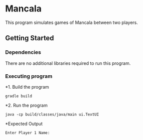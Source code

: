# Mancala

This program simulates games of Mancala between two players.

## Getting Started

### Dependencies

There are no additional libraries required to run this program.

### Executing program

*1. Build the program
```
gradle build
```
*2. Run the program
```
java -cp build/classes/java/main ui.TextUI
```
*Expected Output
```
Enter Player 1 Name: 
```
